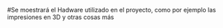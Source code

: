 #Se moestrará el Hadware utilizado en el proyecto, como por ejemplo las impresiones en 3D y otras cosas más
